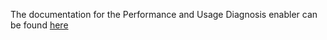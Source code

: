 The documentation for the Performance and Usage Diagnosis enabler can be found [here](https://assist-iot-enablers-documentation.readthedocs.io/en/latest/index.html) 